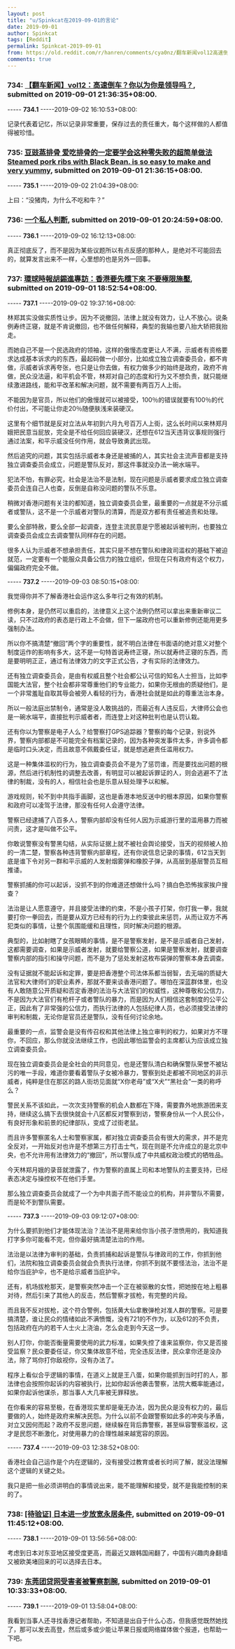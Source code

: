 ```yaml
---
layout: post
title: "u/Spinkcat在2019-09-01的言论"
date: 2019-09-01
author: Spinkcat
tags: [Reddit]
permalink: Spinkcat-2019-09-01
from: https://old.reddit.com/r/hanren/comments/cya0nz/翻车新闻vol12高速倒车你以为你是领导吗/
comments: true
---
```


### 734: [【翻车新闻】vol12：高速倒车？你以为你是领导吗？](https://old.reddit.com/r/hanren/comments/cya0nz/翻车新闻vol12高速倒车你以为你是领导吗/), submitted on 2019-09-01 21:36:35+08:00.

----- __734.1__ -----2019-09-02 16:10:53+08:00:

记录代表着记忆，所以记录非常重要，保存过去的责任重大，每个这样做的人都值得被珍惜。

### 735: [豆豉蒸排骨 爱吃排骨的一定要学会这种零失败的超简单做法 Steamed pork ribs with Black Bean. is so easy to make and very yummy](https://old.reddit.com/r/China_irl/comments/cya0ig/豆豉蒸排骨_爱吃排骨的一定要学会这种零失败的超简单做法_steamed_pork_ribs/), submitted on 2019-09-01 21:36:15+08:00.

----- __735.1__ -----2019-09-02 21:04:39+08:00:

上曰：“没猪肉，为什么不吃和牛？”

### 736: [一个私人判断](https://old.reddit.com/r/saraba2nd/comments/cy9bbi/一个私人判断/), submitted on 2019-09-01 20:24:59+08:00.

----- __736.1__ -----2019-09-02 16:12:13+08:00:

真正彻底反了，而不是因为某些议题所以有点反感的那种人，是绝对不可能回去的，就算发言出来不一样，心里想的也是另外一回事。

### 737: [環球時報胡錫進專訪：香港要先穩下來 不要極限施壓](https://old.reddit.com/r/China_irl/comments/cy8k05/環球時報胡錫進專訪香港要先穩下來_不要極限施壓/), submitted on 2019-09-01 18:52:54+08:00.

----- __737.1__ -----2019-09-02 19:37:16+08:00:

林郑其实没做实质性让步。因为不说撤回，法律上就没有效力，让人不放心。说条例寿终正寝，就是不肯说撤回，也不做任何解释，典型的我输也要八抬大轿把我抬走。

而她自己不是一个民选政府的领袖，这样的傲慢态度更让人不满，示威者有资格要求达成基本诉求内的东西，最起码做一小部分，比如成立独立调查委员会，都不肯做，示威者诉求再夸张，也只是让你去做，有权力做多少的始终是政府，政府不肯做，民众没法逼，和平机会不管，林郑对自己的态度和行为又不想负责，就只能继续激进路线，能和平改革和解决问题，就不需要有两百万人上街。

不能因为是官员，所以他们的傲慢就可以被接受，100％的错误就要有100％的代价付出，不可能让你走20％随便肤浅来装硬汉。

这里有个细节就是反对立法从年初到六月九号百万人上街，这么长时间以来林郑月娥把民意当屁放，完全是不给任何回应装硬汉，还想在612当天违背议事规则强行通过法案，和平示威没任何作用，就会导致勇武出现。

然后追究的问题，其实包括示威者本身还是被捕的人，其实社会主流声音都是支持独立调查委员会成立，问题是警队反对，那这件事就没办法一碗水端平。

犯法不怕，有罪必究，社会是法治不是法制，现在问题是示威者要求成立独立调查委员会连自己人也查，反倒是自称没问题的警队不乐意。

稍微对香港问题有关注的都知道，独立调查委员会里，最重要的一点就是不分示威者或警队，这不是一个示威者对警队的清算，而是双方都有责任被追责和处理。

要么全部特赦，要么全部一起调查，连登主流民意是宁愿被起诉被判刑，也要独立调查委员会成立去调查警队同样存在的问题。

很多人认为示威者不想承担责任，其实只是不想在警队和律政司滥权的基础下被迫就范，一定要有一个能服众具备公信力的独立组织，但现在只有政府有这个权力，偏偏政府完全不做。

----- __737.2__ -----2019-09-03 08:50:15+08:00:

我觉得你并不了解香港社会运作这么多年行之有效的机制。

修例本身，是仍然可以重启的，法律意义上这个法例仍然可以拿出来重新审议二读，只不过政府的表态是行政上不会做，但下一届政府也可以重新修例还能用更多强制办法。

所以你不搞清楚“撤回”两个字的重要性，就不明白法律在书面语的绝对意义对整个制度运作的影响有多大，这不是一句特首说寿终正寝，所以就寿终正寝的东西，而是要明明正正，通过有法律效力的文字正式公告，才有实际的法律效力。

还有独立调查委员会，是由有权威且整个社会都公认可信的知名人士担当，比如李国能大法官，整个社会都非常尊重他们的专业能力，如果你无根由的质疑他们，是一个非常羞耻自取其辱会被旁人看轻的行为，香港社会就是如此的尊重法治本身。

所以一般法庭出禁制令，通常是没人敢挑战的，而最近有人违反后，大律师公会也是一碗水端平，直接批判示威者者，而连登上对这种批判也是认罚认栽。

还有你以为警察是电子人么？给警察打GPS追踪器？警察的每个记录，别说外界，警察内部都是不可能完全有档案记录的，因为各种突发事件太多，许多调令都是临时口头决定，而且故意不佩戴委任证，就是想逃避责任滥用权力。

这是一种集体滥权的行为，独立调查委员会不是为了惩罚谁，而是要找出问题的根源，然后进行机制性的调整去改善，有明显可以被起诉罪证的人，则会逃避不了法律的制裁，没有的人，相信社会也是乐意从轻处理予以和解。

游戏规则，轮不到中共指手画脚，这也是香港本地反送中的根本原因，如果你警察和政府可以凌驾于法律，那没有任何人会遵守法律。

警察已经逮捕了八百多人，警察内部却没有任何人因为示威游行里的滥用暴力而被问责，这才是叫做不公平。

你敢说警察没有警黑勾结，从实际证据上就不被社会舆论接受，当天的视频被人拍的一清二楚，警察各种违背警察内部章程，还有你说信息记录的事情，612当天到底是谁下令对另一群和平示威的人发射烟雾弹和橡胶子弹，从高层到基层警员互相推诿。

警察抓捕的你可以起诉，没抓不到的你难道还想做什么吗？搞白色恐怖挨家挨户搜查？

法治是让人愿意遵守，并且接受法律的约束，不是小孩子打架，你打我一拳，我就要打你一拳回去，而是要从双方已经有的行为上约束彼此来惩罚，从而让双方不再犯类似的事情，让整个氛围能缓和且理性，同时解决问题的根源。

典型的，比如射瞎了女孩眼睛的事情，是不是警察发射，是不是示威者自己发射，这都需要调查，如果是示威者发射，就要给警察公道，如果是警察发射，就要调查警察内部的指引和操守问题，而不是为了惩处发射这枚布袋弹的警察本身去调查。

没有证据就不能起诉和定罪，要是把香港整个司法体系都当弱智，去无端的质疑大法官和大律师们的职业素养，那就不要来谈香港问题了。哪怕在深蓝群体里，也没有人敢随意公开质疑和否定香港的法治与大法官们的权威性，这种尊敬和公信力，不是因为大法官们有枪杆子或者警队的暴力，而是因为人们相信这套制度的公平公正，因此有了非常强的公信力，而执行法律的人包括纪律人员，也必须接受法律的审判和制裁，无论你是官员还是警队，没有任何讨论余地。

最重要的一点，监警会是没有传召权和其他法律上独立审判的权力，如果对方不理你，不回应，那么你就没法继续工作，也因此哪怕监警会的主席都认为应该成立独立调查委员会。

现在独立调查委员会是全社会的共同意见，也是还警队清白和确保警队荣誉不被玷污的唯一手段，难道你要看着警队子女被冷暴力，警察到处走都被不同地区的非示威者，纯粹是住在那区的路人街坊见面就“X你老母”或“X犬”“黑社会”一类的称呼么？

警民关系不该如此，一次次支持警察的机会人数都在下降，需要靠外地旅游团来支持，继续这么搞下去很快就会十八区都反对警察到访，警察身份从一个人民公仆，有良好形象和前景的纪律部队，变成了过街老鼠。

而且许多警察匿名人士和警察家属，都对独立调查委员会有很大的需求，并不是完全反对，一开始反对也许是不想第三方打击士气，现在则是不允许成立的是北京中央，也不允许用有法律效力的“撤回”，所以警队成了中共威权政治模式的牺牲品。

今天林郑月娥的录音就泄露了，作为警察的直属上司和本地警队的主要支持，已经表态决定与操控权不在他们手里。

那么独立调查委员会就成了一个为中共面子而不能设立的机构，并非警队不需要，而是轮不到警队需要。

----- __737.3__ -----2019-09-03 09:12:07+08:00:

为什么要抓到他们才能体现法治？法治不是用来给你当小孩子泄愤用的，我知道我打字多你可能看不完，但你最好搞清楚法治的作用。

法治是以法律为审判的基础，负责抓捕和起诉是警队与律政司的工作，你抓到他们，法院和独立调查委员会就会负责执行法律，你抓不到就不要怪法治，法治不是给你当庇护伞，也不是给示威者当庇护伞。

还有，机场拔枪那天，是警察突然冲击一个正在被驱散的女性，把她按在地上粗暴对待，然后引来了其他人的反击，然后警察才拔枪，有完整的片段。

而且我不反对拔枪，这个符合警例，包括黄大仙拿散弹枪对准人群的警察。可是要搞清楚，谁让民众的情绪如此不满愤慨，没有721的不作为，以及612的不负责，包括政府在内的若干人士火上浇油，怎么会走到今天这一步。

别人打你，你能否衡量需要使用的武力标准，如果失控了谁来监察你，你又是否接受监察？民众要委任证，你又集体故意不给，完全违反法律，民众拿你还是没办法，除了骂你打你敌视你，没有办法了。

程序上看似合乎逻辑的事情，在道义上就是王八蛋，如果你能抓到当时打的人，那法律也会按照你起诉的内容被执行，比如你起诉他袭击警察，法院大概率能通过，如果你起诉他谋杀，那当事人大几率被无罪释放。

在你看来的容易至极，在香港现实里却是毫无办法，因为民众是没有权力的，最后要做的人，始终是政府来解决民怨。为什么以前不会跟警察如此多的冲突与矛盾，对立又因何而起？政府不反思问题，继续躲在背后靠警察，甚至纵容警察滥权，这才是民怨不断激化，对使用暴力的合理性越来越宽容的原因。

----- __737.4__ -----2019-09-03 12:38:52+08:00:

香港社会自己运作是个内在逻辑的，没有接受过教育或者长时间了解，就没法理解这个逻辑的关键之处。

我只是把一些必须讲明白的事情说出来，能不能理解和接受，就不是我能控制的来的了。

### 738: [[待验证] 日本进一步放宽永居条件](https://old.reddit.com/r/saraba1st/comments/cy5956/待验证_日本进一步放宽永居条件/), submitted on 2019-09-01 11:45:12+08:00.

----- __738.1__ -----2019-09-01 13:56:56+08:00:

考虑到日本对东亚地区接受度更高，而最近又跟韩国闹翻了，中国有兴趣肉身翻墙又被欧美堵回来的可以选择去日本。

### 739: [东莞团贷网受害者被警察割腕](https://old.reddit.com/r/saraba1st/comments/cy4khu/东莞团贷网受害者被警察割腕/), submitted on 2019-09-01 10:33:33+08:00.

----- __739.1__ -----2019-09-01 13:58:04+08:00:

我看到当事人还寻找香港记者帮助，不知道是出自于什么心态，但我感觉既然她找了，那可以发去高登，然后或多或少能让苹果日报或网络媒体做个报道，也帮助一下吧。

